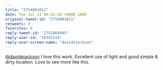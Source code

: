 ```yaml
---
title: "2754001011"
date: Tue Jul 21 06:51:10 +0000 2009
original-tweet-id: "2754001011"
retweets: 0
favorites: 0
reply-tweet-id: "2752864903"
reply-user-id: "16393224"
reply-user-screen-name: "davidejackson"
---
```

<a href="https://twitter.com/davidejackson">@davidejackson</a> I love this work. Excellent use of light  and good simple & dirty location. Love to see more like this.
